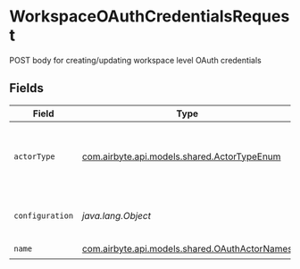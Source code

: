 # WorkspaceOAuthCredentialsRequest

POST body for creating/updating workspace level OAuth credentials


## Fields

| Field                                                                                   | Type                                                                                    | Required                                                                                | Description                                                                             | Example                                                                                 |
| --------------------------------------------------------------------------------------- | --------------------------------------------------------------------------------------- | --------------------------------------------------------------------------------------- | --------------------------------------------------------------------------------------- | --------------------------------------------------------------------------------------- |
| `actorType`                                                                             | [com.airbyte.api.models.shared.ActorTypeEnum](../../models/shared/ActorTypeEnum.md)     | :heavy_check_mark:                                                                      | Whether you're setting this override for a source or destination                        |                                                                                         |
| `configuration`                                                                         | *java.lang.Object*                                                                      | :heavy_check_mark:                                                                      | The values required to configure the source.                                            | {"user":"charles"}                                                                      |
| `name`                                                                                  | [com.airbyte.api.models.shared.OAuthActorNames](../../models/shared/OAuthActorNames.md) | :heavy_check_mark:                                                                      | N/A                                                                                     |                                                                                         |